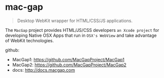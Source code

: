 # mac-gap

> Desktop WebKit wrapper for HTML/CSS/JS applications.

The `MacGap` project provides HTML/JS/CSS developers `an Xcode project` for developing Native OSX Apps that run in `OSX's WebView` and take advantage of WebKit technologies.

github: 

* MacGap1: <https://github.com/MacGapProject/MacGap1>
* MacGap2: <https://github.com/MacGapProject/MacGap2>
* docs: <http://docs.macgap.com>


